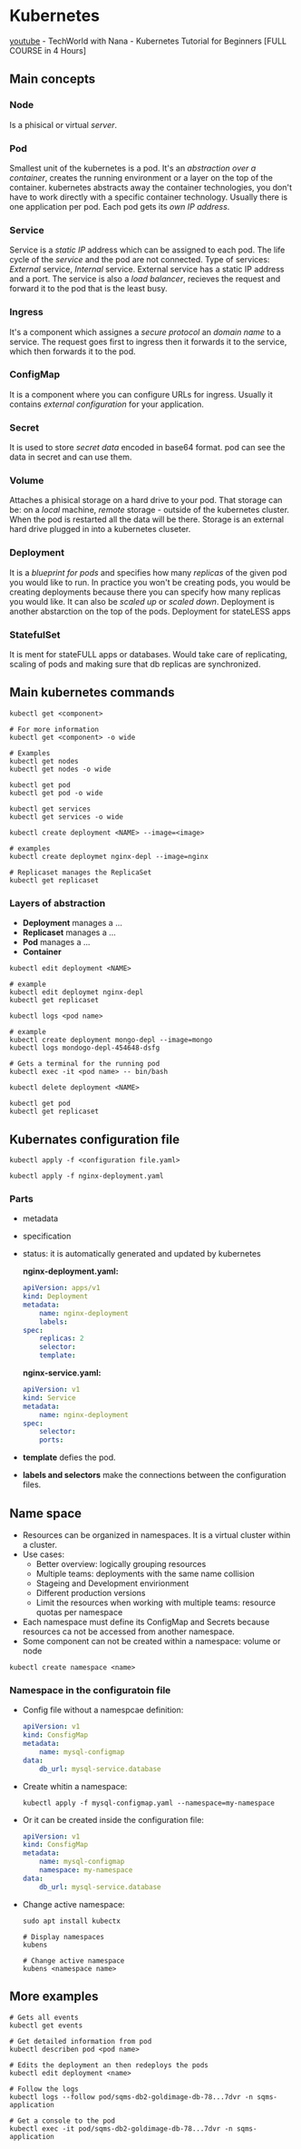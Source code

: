 # Kubernetes

[youtube](https://youtu.be/X48VuDVv0do) - TechWorld with Nana - Kubernetes Tutorial for Beginners [FULL COURSE in 4 Hours]

## Main concepts

### Node
Is a phisical or virtual *server*.

### Pod
Smallest unit of the kubernetes is a pod. It's an *abstraction over a container*, creates the running environment or a layer on the top of the container. kubernetes abstracts away the container technologies, you don't have to work directly with a specific container technology. Usually there is one application per pod. Each pod gets its *own IP address*.

### Service
Service is a *static IP* address which can be assigned to each pod. The life cycle of the *service* and the pod are not connected. Type of services: *External* service, *Internal* service. External service has a static IP address and a port. The service is also a *load balancer*, recieves the request and forward it to the pod that is the least busy.

### Ingress
It's a component which assignes a *secure protocol* an *domain name* to a service. The request goes first to ingress then it forwards it to the service, which then forwards it to the pod.

### ConfigMap
It is a component where you can configure URLs for ingress. Usually it contains *external configuration* for your application.

### Secret
It is used to store *secret data* encoded in base64 format. pod can see the data in secret and can use them.

### Volume
Attaches a phisical storage on a hard drive to your pod. That storage can be: on a *local* machine, *remote* storage - outside of the kubernetes cluster. When the pod is restarted all the data will be there. Storage is an external hard drive plugged in into a kubernetes cluseter.

### Deployment
It is a *blueprint for pods* and specifies how many *replicas* of the given pod you would like to run. In practice you won't be creating pods, you would be creating deployments because there you can specify how many replicas you would like. It can also be *scaled up* or *scaled down*. Deployment is another abstarction on the top of the pods. Deployment for stateLESS apps

### StatefulSet
It is ment for stateFULL apps or databases. Would take care of replicating, scaling of pods and making sure that db replicas are synchronized.

## Main kubernetes commands

```shell
kubectl get <component>

# For more information
kubectl get <component> -o wide

# Examples
kubectl get nodes
kubectl get nodes -o wide

kubectl get pod
kubectl get pod -o wide

kubectl get services
kubectl get services -o wide
```

```shell
kubectl create deployment <NAME> --image=<image>

# examples
kubectl create deploymet nginx-depl --image=nginx

# Replicaset manages the ReplicaSet
kubectl get replicaset
```

### Layers of abstraction

- **Deployment** manages a ...
- **Replicaset** manages a ...
- **Pod** manages a ...
- **Container**

```shell
kubectl edit deployment <NAME> 

# example
kubectl edit deploymet nginx-depl 
kubectl get replicaset
```

```shell 
kubectl logs <pod name> 

# example 
kubectl create deployment mongo-depl --image=mongo 
kubectl logs mondogo-depl-454648-dsfg
```


```shell
# Gets a terminal for the running pod
kubectl exec -it <pod name> -- bin/bash
```

```shell
kubectl delete deployment <NAME>

kubectl get pod
kubectl get replicaset
```

## Kubernates configuration file

```shell
kubectl apply -f <configuration file.yaml> 

kubectl apply -f nginx-deployment.yaml
```
    
### Parts

- metadata
- specification
- status: it is automatically generated and updated by kubernetes

    **nginx-deployment.yaml:**
    ```yaml
    apiVersion: apps/v1
    kind: Deployment
    metadata:
        name: nginx-deployment 
        labels: 
    spec:
        replicas: 2
        selector:
        template:
    ```
    
    **nginx-service.yaml:**
    ```yaml
    apiVersion: v1
    kind: Service
    metadata:
        name: nginx-deployment 
    spec:
        selector:
        ports:
    ```

- **template** defies the pod.
- **labels and selectors** make the connections between the configuration files.

## Name space

- Resources can be organized in namespaces. It is a virtual cluster within a cluster.
- Use cases:
    + Better overview: logically grouping resources
    + Multiple teams: deployments with the same name collision
    + Stageing and Development envirionment
    + Different production versions
    + Limit the resources when working with multiple teams: resource quotas per namespace
- Each namespace must define its ConfigMap and Secrets because resources ca not be accessed from another namespace. 
- Some component can not be created within a namespace: volume or node

```shell
kubectl create namespace <name> 
```

### Namespace in the configuratoin file

- Config file without a namespcae definition:
    ```yaml
    apiVersion: v1
    kind: ConsfigMap
    metadata:
        name: mysql-configmap
    data:
        db_url: mysql-service.database
    ```

- Create whitin a namespace:
    ```shell
    kubectl apply -f mysql-configmap.yaml --namespace=my-namespace
    ```

- Or it can be created inside the configuration file:
    ```yaml
    apiVersion: v1
    kind: ConsfigMap
    metadata:
        name: mysql-configmap
        namespace: my-namespace
    data:
        db_url: mysql-service.database
    ```

- Change active namespace:

    ```shell
    sudo apt install kubectx
    ```
    
    ```shell
    # Display namespaces
    kubens
    
    # Change active namespace
    kubens <namespace name>
    ```
  
## More examples

```shell
# Gets all events
kubectl get events

# Get detailed information from pod
kubectl describen pod <pod name>
 
# Edits the deployment an then redeploys the pods
kubectl edit deployment <name>

# Follow the logs
kubectl logs --follow pod/sqms-db2-goldimage-db-78...7dvr -n sqms-application

# Get a console to the pod
kubectl exec -it pod/sqms-db2-goldimage-db-78...7dvr -n sqms-application
```